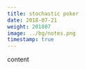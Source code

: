 ```yaml
---
title: stochastic poker
date: 2018-07-21
weight: 201807
image: ../bg/notes.png
timestamp: true
---
```


content

